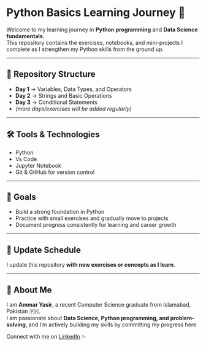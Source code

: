 # Python Basics Learning Journey 🐍

Welcome to my learning journey in **Python programming** and **Data Science fundamentals**.  
This repository contains the exercises, notebooks, and mini-projects I complete as I strengthen my Python skills from the ground up.  

---

## 📌 Repository Structure
- **Day 1** → Variables, Data Types, and Operators  
- **Day 2** → Strings and Basic Operations  
- **Day 3** → Conditional Statements  
- *(more days/exercises will be added regularly)*  

---

## 🛠️ Tools & Technologies
- Python  
- Vs Code
- Jupyter Notebook  
- Git & GitHub for version control  

---

## 🎯 Goals
- Build a strong foundation in Python  
- Practice with small exercises and gradually move to projects  
- Document progress consistently for learning and career growth  

---

## 📅 Update Schedule
I update this repository  **with new exercises or concepts as I learn**.  

---

## 🙋 About Me
I am **Ammar Yasir**, a recent Computer Science graduate from Islamabad, Pakistan 🇵🇰.  
I am passionate about **Data Science, Python programming, and problem-solving**, and I’m actively building my skills by committing my progress here.  

Connect with me on [LinkedIn](www.linkedin.com/in/ammar-yasir-572768260) ✨
